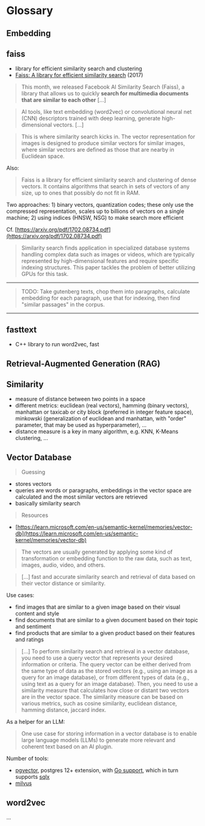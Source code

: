 # Glossary

## Embedding

## faiss

* library for efficient similarity search and clustering
* [Faiss: A library for efficient similarity search](https://engineering.fb.com/2017/03/29/data-infrastructure/faiss-a-library-for-efficient-similarity-search/) (2017)

> This month, we released Facebook AI Similarity Search (Faiss), a library that
> allows us to quickly **search for multimedia documents that are similar to
> each other** [...]

> AI tools, like text embedding (word2vec) or convolutional neural net (CNN)
> descriptors trained with deep learning, generate high-dimensional vectors. [...]

> This is where similarity search kicks in. The vector representation for
> images is designed to produce similar vectors for similar images, where
> similar vectors are defined as those that are nearby in Euclidean space.

Also:

> Faiss is a library for efficient similarity search and clustering of dense
> vectors. It contains algorithms that search in sets of vectors of any size,
> up to ones that possibly do not fit in RAM.

Two approaches: 1) binary vectors, quantization codes; these only use the
compressed representation, scales up to billions of vectors on a single
machine; 2) using indices (HNSW, NSG) to make search more efficient

Cf. [https://arxiv.org/pdf/1702.08734.pdf](https://arxiv.org/pdf/1702.08734.pdf)

> Similarity search finds application in specialized database
systems handling complex data such as images or videos, which are typically
represented by high-dimensional features and require specific indexing
structures. This paper tackles the problem of better utilizing GPUs for this
task.

----

> TODO: Take gutenberg texts, chop them into paragraphs, calculate embedding
> for each paragraph, use that for indexing, then find "similar passages" in the corpus.

----

## fasttext

* C++ library to run word2vec, fast

## Retrieval-Augmented Generation (RAG)

## Similarity

* measure of distance between two points in a space
* different metrics: euclidean (real vectors), hamming (binary vectors),
  manhattan or taxicab or city block (preferred in integer feature space),
minkowski (generalization of euclidean and manhattan, with "order" parameter,
that may be used as hyperparameter), ...
* distance measure is a key in many algorithm, e.g. KNN, K-Means clustering, ...

## Vector Database

> Guessing

* stores vectors
* queries are words or paragraphs, embeddings in the vector space are calculated and the most similar vectors are retrieved
* basically similarity search

> Resources

* [https://learn.microsoft.com/en-us/semantic-kernel/memories/vector-db](https://learn.microsoft.com/en-us/semantic-kernel/memories/vector-db)

> The vectors are usually generated by applying some kind of transformation or
> embedding function to the raw data, such as text, images, audio, video, and
> others.

> [...] fast and accurate similarity search and retrieval of data based on their
> vector distance or similarity.

Use cases:

* find images that are similar to a given image based on their visual content and style
* find documents that are similar to a given document based on their topic and sentiment
* find products that are similar to a given product based on their features and ratings

> [...] To perform similarity search and retrieval in a vector database, you need
to use a query vector that represents your desired information or criteria. The
query vector can be either derived from the same type of data as the stored
vectors (e.g., using an image as a query for an image database), or from
different types of data (e.g., using text as a query for an image database).
Then, you need to use a similarity measure that calculates how close or distant
two vectors are in the vector space. The similarity measure can be based on
various metrics, such as cosine similarity, euclidean distance, hamming
distance, jaccard index.

As a helper for an LLM:

> One use case for storing information in a vector database is to enable large
language models (LLMs) to generate more relevant and coherent text based on an
AI plugin.

Number of tools:

* [pgvector](https://github.com/pgvector/pgvector), postgres 12+ extension,
with [Go support](https://github.com/pgvector/pgvector-go), which in turn
supports [sqlx](https://github.com/jmoiron/sqlx)
* [milvus](https://github.com/milvus-io/milvus)

## word2vec

...